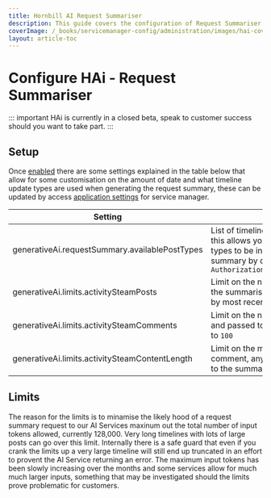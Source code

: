 ```yaml
---
title: Hornbill AI Request Summariser 
description: This guide covers the configuration of Request Summariser for HAi (Hornbill Ai) within your environment. .
coverImage: /_books/servicemanager-config/administration/images/hai-cover.jpg
layout: article-toc
---
```

# Configure HAi - Request Summariser
::: important 
HAi is currently in a closed beta, speak to customer success should you want to take part.
::: 

## Setup

Once [enabled](/administration/hai#enabling-hai-features) there are some settings explained in the table below that allow for some customisation on the amount of date and what timeline update types are used when generating the request summary, these can be updated by access [application settings](/advanced-tools-and-settings/application-settings) for service manager.

|Setting|Description|
|-|-|
|generativeAi.requestSummary.availablePostTypes|List of timeline update types sent to the summariser, this allows you to add in or remove certain update types to be included or excluded from the request summary by default this is set to  ```Authorization,Customer,Email,Escalate,Task,update```|
|generativeAi.limits.activitySteamPosts|Limit on the number of posts returned and passed to the summariser, by default this is set to ```100``` ordered by most recent activity|
|generativeAi.limits.activitySteamComments|Limit on the number of comments per post returned and passed to the summariser, by default this is set to  ```100```|
|generativeAi.limits.activitySteamContentLength|Limit on the maximum content length of a post or comment, anything longer is truncated and passed to the summariser, by default this is set to  ```1000```|

## Limits
The reason for the limits is to minamise the likely hood of a request summary request to our AI Services maxinum out the total number of input tokens allowed, currently 128,000. Very long timelines with lots of large posts can go over this limit. Internally there is a safe guard that even if you crank the limits up a very large timeline will still end up truncated in an effort to provent the AI Service returning an error. The maximum input tokens has been slowly increasing over the months and some services allow for much much larger inputs, something that may be investigated should the limits prove problematic for customers. 